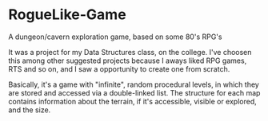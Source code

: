 # RogueLike-Game
A dungeon/cavern exploration game, based on some 80's RPG's

It was a project for my Data Structures class, on the college. I've choosen this among other suggested projects because I aways liked RPG games, RTS and so on, and I saw a opportunity to create one from scratch.

Basically, it's a game with "infinite", random procedural levels, in which they are stored and accessed via a double-linked list. The structure for each map contains information about the terrain, if it's accessible, visible or explored, and the size.
